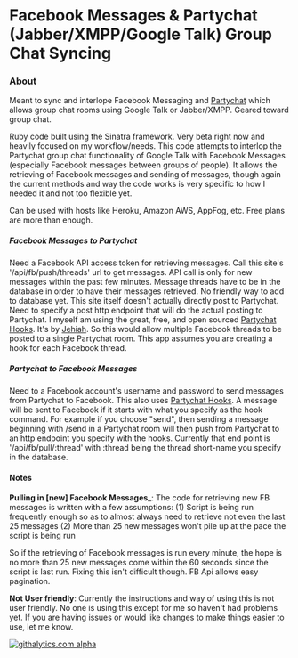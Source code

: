 # Facebook Messages & Partychat (Jabber/XMPP/Google Talk) Group Chat Syncing #

### About ###

Meant to sync and interlope Facebook Messaging and [Partychat](http://partych.at) which allows group chat rooms using Google Talk or Jabber/XMPP. Geared toward group chat.

Ruby code built using the Sinatra framework. Very beta right now and heavily focused on my workflow/needs. This code attempts to interlop the Partychat group chat functionality of Google Talk with Facebook Messages (especially Facebook messages between groups of people). It allows the retrieving of Facebook messages and sending of messages, though again the current methods and way the code works is very specific to how I needed it and not too flexible yet.

Can be used with hosts like Heroku, Amazon AWS, AppFog, etc. Free plans are more than enough.

##### Facebook Messages to Partychat #####

Need a Facebook API access token for retrieving messages. Call this site's '/api/fb/push/threads' url to get messages. API call is only for new messages within the past few minutes. Message threads have to be in the database in order to have their messages retrieved. No friendly way to add to database yet. This site itself doesn't actually directly post to Partychat. Need to specify a post http endpoint that will do the actual posting to Partychat. I myself am using the great, free, and open sourced [Partychat Hooks](http://partychat-hooks.appspot.com). It's by [Jehiah](http://jehiah.cz). So this would allow multiple Facebook threads to be posted to a single Partychat room. This app assumes you are creating a hook for each Facebook thread.

##### Partychat to Facebook Messages #####

Need to a Facebook account's username and password to send messages from Partychat to Facebook. This also uses [Partychat Hooks](http://partychat-hooks.appspot.com). A message will be sent to Facebook if it starts with what you specify as the hook command. For example if you choose "send", then sending a message beginning with /send in a Partychat room will then push from Partychat to an http endpoint you specify with the hooks. Currently that end point is '/api/fb/pull/:thread' with :thread being the thread short-name you specify in the database.

#### Notes ####

__Pulling in [new] Facebook Messages___:
The code for retrieving new FB messages is written with a few assumptions:
  (1) Script is being run frequently enough so as to almost always need to retrieve not even the last 25 messages
  (2) More than 25 new messages won't pile up at the pace the script is being run
  
So if the retrieving of Facebook messages is run every minute, the hope is no more than 25 new messages come within the 60 seconds since the script is last run.
Fixing this isn't difficult though. FB Api allows easy pagination.

__Not User friendly__:
Currently the instructions and way of using this is not user friendly. No one is using this except for me so haven't had problems yet. If you are having issues or would like changes to make things easier to use, let me know.

[![githalytics.com alpha](https://cruel-carlota.pagodabox.com/e5b321591d1fbd4b9c511068bb18706e "githalytics.com")](http://githalytics.com/iknowicouldalwaysturn/facebook-partychat)
